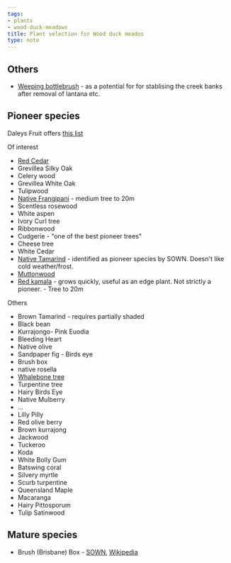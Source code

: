 ```yaml
---
tags:
- plants
- wood-duck-meadows
title: Plant selection for Wood duck meados
type: note
---
```

## Others

- [Weeping bottlebrush](https://sown.com.au/melaleuca-viminalis-myrtaceae-weeping-bottlebrush-river-bottlebrush/) - as a potential for for stablising the creek banks after removal of lantana etc.

## Pioneer species

Daleys Fruit offers [this list](https://www.daleysfruit.com.au/Shop/Pioneer-Plants.html)

Of interest

- [Red Cedar](https://sown.com.au/toona-ciliata-meliaceae-red-cedar/)
- Grevillea Silky Oak
- Celery wood
- Grevillea White Oak
- Tulipwood
- [Native Frangipani](https://sown.com.au/hymenosporum-flavum-pittosporaceae-native-frangipani/) - medium tree to 20m
- Scentless rosewood
- White aspen
- Ivory Curl tree
- Ribbonwood
- Cudgerie - "one of the best pioneer trees"
- Cheese tree 
- White Cedar 
- [Native Tamarind](https://sown.com.au/diploglottis-australis-sapindaceae-native-tamarind/) - identified as pioneer species by SOWN. Doesn't like cold weather/frost. 
- [Muttonwood](https://sown.com.au/myrsine-variabilis-myrsinaceae-muttonwood/)
- [Red kamala](https://sown.com.au/mallotus-philippensis-euphorbiaceae-red-kamala/) - grows quickly, useful as an edge plant. Not strictly a pioneer. - Tree to 20m

Others

- Brown Tamarind - requires partially shaded
- Black bean
- Kurrajongo- Pink Euodia 
- Bleeding Heart 
- Native olive
- Sandpaper fig - Birds eye
- Brush box
- native rosella
- [Whalebone tree](https://sown.com.au/paratrophis-pendulina-moraceae-whalebone-tree/)
- Turpentine tree 
- Hairy Birds Eye 
- Native Mulberry
- ...
- Lilly Pilly
- Red olive berry
- Brown kurrajong 
- Jackwood
- Tuckeroo
- Koda
- White Bolly Gum
- Batswing coral
- Silvery myrtle 
- Scurb turpentine
- Queensland Maple 
- Macaranga 
- Hairy Pittosporum 
- Tulip Satinwood

## Mature species

- Brush (Brisbane) Box - [SOWN](https://sown.com.au/lophostemon-confertus-myrtacea-brush-box/), [Wikipedia](https://en.wikipedia.org/wiki/Lophostemon_confertus)